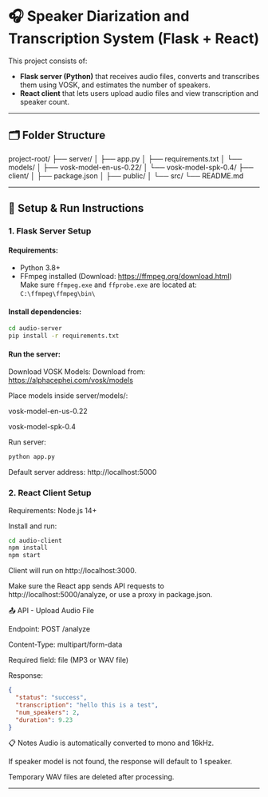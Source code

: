 # 🎧 Speaker Diarization and Transcription System (Flask + React)

This project consists of:
- **Flask server (Python)** that receives audio files, converts and transcribes them using VOSK, and estimates the number of speakers.
- **React client** that lets users upload audio files and view transcription and speaker count.

---

## 🗂️ Folder Structure
project-root/
├── server/
│ ├── app.py
│ ├── requirements.txt
│ └── models/
│ ├── vosk-model-en-us-0.22/
│ └── vosk-model-spk-0.4/
├── client/
│ ├── package.json
│ ├── public/
│ └── src/
└── README.md


---

## 🔧 Setup & Run Instructions

### 1. Flask Server Setup

#### Requirements:
- Python 3.8+
- FFmpeg installed (Download: https://ffmpeg.org/download.html)  
  Make sure `ffmpeg.exe` and `ffprobe.exe` are located at:  
  `C:\ffmpeg\ffmpeg\bin\`

#### Install dependencies:

```bash
cd audio-server
pip install -r requirements.txt
```
#### Run the server:

Download VOSK Models:
Download from: https://alphacephei.com/vosk/models

Place models inside server/models/:

vosk-model-en-us-0.22

vosk-model-spk-0.4 

Run server:
```bash
python app.py
```
Default server address: http://localhost:5000

### 2. React Client Setup

Requirements:
Node.js 14+

Install and run:

```bash
cd audio-client
npm install
npm start
```

Client will run on http://localhost:3000.

Make sure the React app sends API requests to http://localhost:5000/analyze, or use a proxy in package.json.


📤 API - Upload Audio File

Endpoint: POST /analyze

Content-Type: multipart/form-data

Required field: file (MP3 or WAV file)

Response:

```json
{
  "status": "success",
  "transcription": "hello this is a test",
  "num_speakers": 2,
  "duration": 9.23
}
```

📋 Notes
Audio is automatically converted to mono and 16kHz.

If speaker model is not found, the response will default to 1 speaker.

Temporary WAV files are deleted after processing.

---






